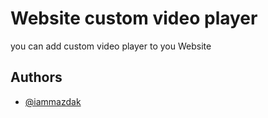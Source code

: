 
# Website custom video player

you can add custom video player to you Website

## Authors

- [@iammazdak](https://github.com/iammazdak)
